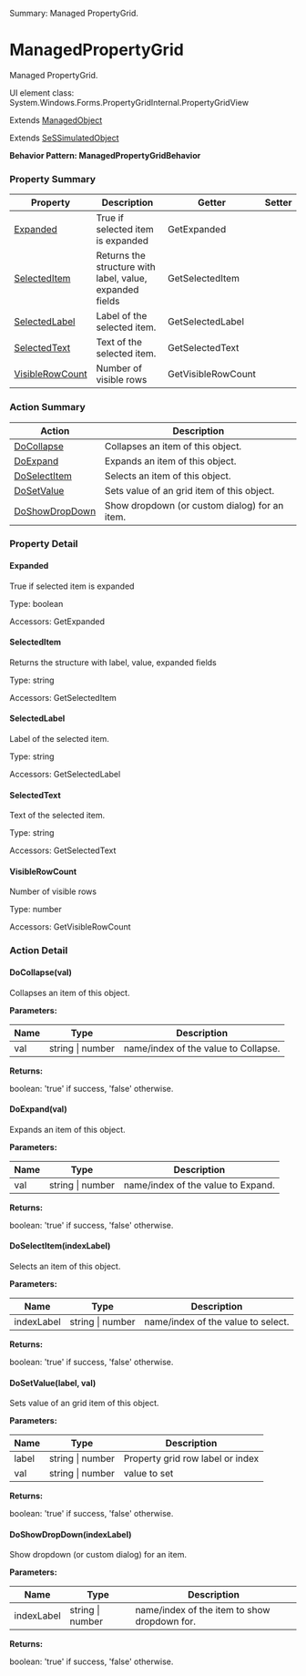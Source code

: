 Summary: Managed PropertyGrid.

# ManagedPropertyGrid

Managed PropertyGrid.
 
UI element class: System.Windows.Forms.PropertyGridInternal.PropertyGridView

Extends [ManagedObject](ManagedObject.md)

Extends [SeSSimulatedObject](SeSSimulatedObject.md)





**Behavior Pattern: ManagedPropertyGridBehavior**


<!-- ============================== property summary ========================== -->

	

### Property Summary

| **Property** | **Description** | **Getter** | **Setter** |
| ------------ | --------------- | ---------- | ---------- |
| [Expanded](#Expanded) | True if selected item is expanded | GetExpanded |  |
| [SelectedItem](#SelectedItem) | Returns the structure with label, value, expanded fields | GetSelectedItem |  |
| [SelectedLabel](#SelectedLabel) | Label of the selected item. | GetSelectedLabel |  |
| [SelectedText](#SelectedText) | Text of the selected item. | GetSelectedText |  |
| [VisibleRowCount](#VisibleRowCount) | Number of visible rows | GetVisibleRowCount |  |



	
<!-- ============================== action summary ========================== -->



### Action Summary

|  **Action** | **Description** | 
| ----------- | --------------- |
|	[DoCollapse](#DoCollapse) | Collapses an item of this object. |
|	[DoExpand](#DoExpand) | Expands an item of this object. |
|	[DoSelectItem](#DoSelectItem) | Selects an item of this object. |
|	[DoSetValue](#DoSetValue) | Sets value of an grid item of this object. |
|	[DoShowDropDown](#DoShowDropDown) | Show dropdown (or custom dialog) for an item. |




<!-- ============================== property detail ========================== -->
	
### Property Detail
		
<a name="Expanded"></a>
#### Expanded


True if selected item is expanded

			
	
			
Type: boolean
			
			
Accessors: GetExpanded
			
		
<a name="SelectedItem"></a>
#### SelectedItem


Returns the structure with label, value, expanded fields

			
	
			
Type: string
			
			
Accessors: GetSelectedItem
			
		
<a name="SelectedLabel"></a>
#### SelectedLabel


Label of the selected item.

			
	
			
Type: string
			
			
Accessors: GetSelectedLabel
			
		
<a name="SelectedText"></a>
#### SelectedText


Text of the selected item.

			
	
			
Type: string
			
			
Accessors: GetSelectedText
			
		
<a name="VisibleRowCount"></a>
#### VisibleRowCount


Number of visible rows

			
	
			
Type: number
			
			
Accessors: GetVisibleRowCount
			
		
	
	
<!-- ============================== action detail ========================== -->
	
### Action Detail
		
<a name="DoCollapse"></a>    
#### DoCollapse(val)

Collapses an item of this object.


**Parameters:**

|	**Name** | **Type** | **Description** |
| ---------- | -------- | --------------- |
| val | string \| number |	name/index of the value to Collapse. |




**Returns:**

boolean: 'true' if success, 'false' otherwise.



<a name="see.also.managedpropertygrid.docollapse"></a>

<a name="DoExpand"></a>    
#### DoExpand(val)

Expands an item of this object.


**Parameters:**

|	**Name** | **Type** | **Description** |
| ---------- | -------- | --------------- |
| val | string \| number |	name/index of the value to Expand. |




**Returns:**

boolean: 'true' if success, 'false' otherwise.



<a name="see.also.managedpropertygrid.doexpand"></a>

<a name="DoSelectItem"></a>    
#### DoSelectItem(indexLabel)

Selects an item of this object.


**Parameters:**

|	**Name** | **Type** | **Description** |
| ---------- | -------- | --------------- |
| indexLabel | string \| number |	name/index of the value to select. |




**Returns:**

boolean: 'true' if success, 'false' otherwise.



<a name="see.also.managedpropertygrid.doselectitem"></a>

<a name="DoSetValue"></a>    
#### DoSetValue(label, val)

Sets value of an grid item of this object.


**Parameters:**

|	**Name** | **Type** | **Description** |
| ---------- | -------- | --------------- |
| label | string \| number |	Property grid row label or index |
| val | string \| number |	value to set |




**Returns:**

boolean: 'true' if success, 'false' otherwise.



<a name="see.also.managedpropertygrid.dosetvalue"></a>

<a name="DoShowDropDown"></a>    
#### DoShowDropDown(indexLabel)

Show dropdown (or custom dialog) for an item.


**Parameters:**

|	**Name** | **Type** | **Description** |
| ---------- | -------- | --------------- |
| indexLabel | string \| number |	name/index of the item to show dropdown for. |




**Returns:**

boolean: 'true' if success, 'false' otherwise.



<a name="see.also.managedpropertygrid.doshowdropdown"></a>

	

